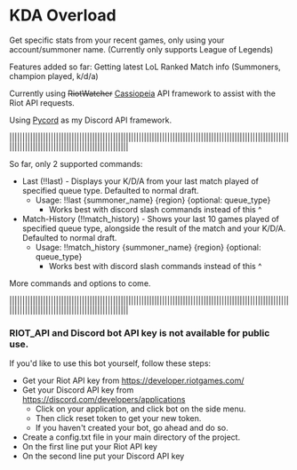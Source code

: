 # KDA Overload
Get specific stats from your recent games, only using your account/summoner name. (Currently only supports League of Legends)

Features added so far: Getting latest LoL Ranked Match info (Summoners, champion played, k/d/a)

Currently using ~~RiotWatcher~~ [Cassiopeia](https://github.com/meraki-analytics/cassiopeia) API framework to assist with the Riot API requests.

Using [Pycord](https://github.com/Pycord-Development/pycord) as my Discord API framework.

||||||||||||||||||||||||||||||||||||||||||||||||||||||||||||||||||||||||||||||||||||||||||||||||||||||||||||||||||||||||||||||||||||||||||||||||||||||||||

So far, only 2 supported commands:

- Last (!!last) - Displays your K/D/A from your last match played of specified queue type. Defaulted to normal draft.
  - Usage: !!last {summoner_name} {region} {optional: queue_type}
    - Works best with discord slash commands instead of this ^
- Match-History (!!match_history) - Shows your last 10 games played of specified queue type, alongside the result of the match and your K/D/A. Defaulted to normal draft.
  - Usage: !!match_history {summoner_name} {region} {optional: queue_type}
    - Works best with discord slash commands instead of this ^
    
More commands and options to come.

||||||||||||||||||||||||||||||||||||||||||||||||||||||||||||||||||||||||||||||||||||||||||||||||||||||||||||||||||||||||||||||||||||||||||||||||||||||||||


### RIOT_API and Discord bot API key is not available for public use.

If you'd like to use this bot yourself, follow these steps:

- Get your Riot API key from https://developer.riotgames.com/
- Get your Discord API key from https://discord.com/developers/applications
  - Click on your application, and click bot on the side menu. 
  - Then click reset token to get your new token.
  - If you haven't created your bot, go ahead and do so.
- Create a config.txt file in your main directory of the project. 
- On the first line put your Riot API key
- On the second line put your Discord API key
